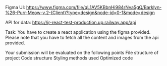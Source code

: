 Figma UI: https://www.figma.com/file/qL1AV5KBbnHi984rNva5gQ/Barklyn-%26-Purr-Meow-v.2-(Client)?type=design&node-id=0-1&mode=design

API for data:
https://jr-react-test-production.up.railway.app/api

Task: 
You have to create a react application using the figma provided. Please note that you have to fetch all the content and images from the api provided. 

Your submission will be evaluated on the following points
File structure of project
Code structure
Styling methods used
Optimized code


